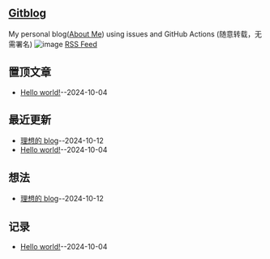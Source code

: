 ## [Gitblog](https://yihong0618.github.io/gitblog/)
My personal blog([About Me](https://github.com/yihong0618/gitblog/issues/282)) using issues and GitHub Actions (随意转载，无需署名)
![image](https://github.com/user-attachments/assets/a168bf11-661e-4566-b042-7fc9544de528)
[RSS Feed](https://raw.githubusercontent.com/justcyl/blog/master/feed.xml)

## 置顶文章
- [Hello world!](https://github.com/justcyl/blog/issues/2)--2024-10-04
## 最近更新
- [理想的 blog](https://github.com/justcyl/blog/issues/3)--2024-10-12
- [Hello world!](https://github.com/justcyl/blog/issues/2)--2024-10-04
## 想法
- [理想的 blog](https://github.com/justcyl/blog/issues/3)--2024-10-12
## 记录
- [Hello world!](https://github.com/justcyl/blog/issues/2)--2024-10-04

